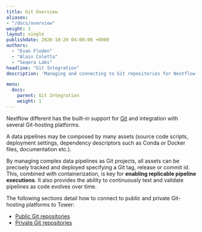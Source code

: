 ```yaml
---
title: Git Overview
aliases:
- "/docs/overview"
weight: 1
layout: single
publishdate: 2020-10-20 04:00:00 +0000
authors:
  - "Evan Floden"
  - "Alain Coletta"
  - "Seqera Labs"
headline: "Git Integration"
description: 'Managing and connecting to Git repositories for Nextflow in Nextflow Tower.'

menu:
  docs:
    parent: Git Integration
    weight: 1
---
```

Nextflow different has the built-in support for [Git](https://git-scm.com) and integration with several Git-hosting platforms.

A data pipelines may be composed by many assets (source code scripts, deployment settings, dependency descriptors such as Conda or Docker files, documentation etc.).

By managing complex data pipelines as Git projects, all assets can be precisely tracked and deployed specifying a Git tag, release or commit id. This, combined with containerization, is key for **enabling replicable pipeline executions**. It also provides the ability to continuously test and validate pipelines as code evolves over time.

The following sections detail how to connect to public and private Git-hosting platforms to Tower:

  * [Public Git repositories](/docs/git/git-public/)
  * [Private Git repositories](/docs/git/git-private/)
